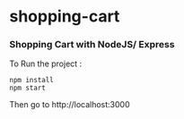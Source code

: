 # shopping-cart
<h3>Shopping Cart with NodeJS/ Express </h3>

To Run the project :
```
npm install
npm start
```
Then go to http://localhost:3000

